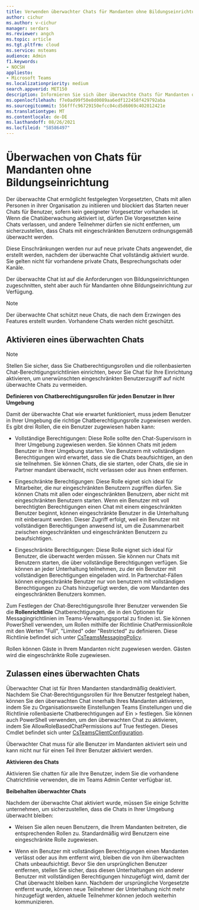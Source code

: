 ```yaml
---
title: Verwenden überwachter Chats für Mandanten ohne Bildungseinrichtung
author: cichur
ms.author: v-cichur
manager: serdars
ms.reviewer: angch
ms.topic: article
ms.tgt.pltfrm: cloud
ms.service: msteams
audience: Admin
f1.keywords:
- NOCSH
appliesto:
- Microsoft Teams
ms.localizationpriority: medium
search.appverid: MET150
description: Informieren Sie sich über überwachte Chats für Mandanten ohne Bildungseinrichtung in Microsoft Teams Besprechungen.
ms.openlocfilehash: f7e0ad99f50e8d0089aa6edf122458f429792aba
ms.sourcegitcommit: 556fffc96729150efcc04cd5d6069c402012421e
ms.translationtype: MT
ms.contentlocale: de-DE
ms.lasthandoff: 08/26/2021
ms.locfileid: "58586497"
---
```

# <a name="supervised-chats-for-non-educational-tenants"></a>Überwachen von Chats für Mandanten ohne Bildungseinrichtung

Der überwachte Chat ermöglicht festgelegten Vorgesetzten, Chats mit allen Personen in ihrer Organisation zu initiieren und blockiert das Starten neuer Chats für Benutzer, sofern kein geeigneter Vorgesetzter vorhanden ist. Wenn die Chatüberwachung aktiviert ist, dürfen Die Vorgesetzten keine Chats verlassen, und andere Teilnehmer dürfen sie nicht entfernen, um sicherzustellen, dass Chats mit eingeschränkten Benutzern ordnungsgemäß überwacht werden.

Diese Einschränkungen werden nur auf neue private Chats angewendet, die erstellt werden, nachdem der überwachte Chat vollständig aktiviert wurde. Sie gelten nicht für vorhandene private Chats, Besprechungschats oder Kanäle.

Der überwachte Chat ist auf die Anforderungen von Bildungseinrichtungen zugeschnitten, steht aber auch für Mandanten ohne Bildungseinrichtung zur Verfügung.

> [!NOTE]
> Der überwachte Chat schützt neue Chats, die nach dem Erzwingen des Features erstellt wurden. Vorhandene Chats werden nicht geschützt.

## <a name="enable-supervised-chat"></a>Aktivieren eines überwachten Chats

> [!NOTE]
> Stellen Sie sicher, dass Sie Chatberechtigungsrollen und die rollenbasierten Chat-Berechtigungsrichtlinien einrichten, bevor Sie Chat für Ihre Einrichtung aktivieren, um unerwünschten eingeschränkten Benutzerzugriff auf nicht überwachte Chats zu vermeiden.

**Definieren von Chatberechtigungsrollen für jeden Benutzer in Ihrer Umgebung**

Damit der überwachte Chat wie erwartet funktioniert, muss jedem Benutzer in Ihrer Umgebung die richtige Chatberechtigungsrolle zugewiesen werden. Es gibt drei Rollen, die ein Benutzer zugewiesen haben kann:

- Vollständige Berechtigungen: Diese Rolle sollte den Chat-Supervisorn in Ihrer Umgebung zugewiesen werden. Sie können Chats mit jedem Benutzer in Ihrer Umgebung starten. Von Benutzern mit vollständigen Berechtigungen wird erwartet, dass sie die Chats beaufsichtigen, an den sie teilnehmen. Sie können Chats, die sie starten, oder Chats, die sie in Partner mandant überwacht, nicht verlassen oder aus ihnen entfernen.

- Eingeschränkte Berechtigungen: Diese Rolle eignet sich ideal für Mitarbeiter, die nur eingeschränkten Benutzern zugriffen dürfen. Sie können Chats mit allen oder eingeschränkten Benutzern, aber nicht mit eingeschränkten Benutzern starten. Wenn ein Benutzer mit voll berechtigten Berechtigungen einen Chat mit einem eingeschränkten Benutzer beginnt, können eingeschränkte Benutzer in die Unterhaltung mit einberaumt werden. Dieser Zugriff erfolgt, weil ein Benutzer mit vollständigen Berechtigungen anwesend ist, um die Zusammenarbeit zwischen eingeschränkten und eingeschränkten Benutzern zu beaufsichtigen.

- Eingeschränkte Berechtigungen: Diese Rolle eignet sich ideal für Benutzer, die überwacht werden müssen. Sie können nur Chats mit Benutzern starten, die über vollständige Berechtigungen verfügen. Sie können an jeder Unterhaltung teilnehmen, zu der ein Benutzer mit vollständigen Berechtigungen eingeladen wird. In Partnerchat-Fällen können eingeschränkte Benutzer nur von benutzern mit vollständigen Berechtigungen zu Chats hinzugefügt werden, die vom Mandanten des eingeschränkten Benutzers kommen.

Zum Festlegen der Chat-Berechtigungsrolle Ihrer Benutzer verwenden Sie die **Rollenrichtlinie** Chatberechtigungen, die in den Optionen für Messagingrichtlinien im Teams-Verwaltungsportal zu finden ist. Sie können PowerShell verwenden, um Rollen mithilfe der Richtlinie ChatPermissionRole mit den Werten "Full", "Limited" oder "Restricted" zu definieren. Diese Richtlinie befindet sich unter [CsTeamsMessagingPolicy](/powershell/module/skype/set-csteamsmessagingpolicy?view=skype-ps).

Rollen können Gäste in Ihrem Mandanten nicht zugewiesen werden. Gästen wird die eingeschränkte Rolle zugewiesen.

## <a name="allow-supervised-chat"></a>Zulassen eines überwachten Chats

Überwachter Chat ist für Ihren Mandanten standardmäßig deaktiviert. Nachdem Sie Chat-Berechtigungsrollen für Ihre Benutzer festgelegt haben, können Sie den überwachten Chat innerhalb Ihres Mandanten aktivieren, indem Sie zu Organisationsweite Einstellungen Teams Einstellungen und die Richtlinie rollenbasierte Chatberechtigungen auf Ein  >   festlegen.   Sie können auch PowerShell verwenden, um den überwachten Chat zu aktivieren, indem Sie AllowRoleBasedChatPermissions auf True festlegen. Dieses Cmdlet befindet sich unter [CsTeamsClientConfiguration](/powershell/module/skype/set-csteamsclientconfiguration?view=skype-ps).

Überwachter Chat muss für alle Benutzer im Mandanten aktiviert sein und kann nicht nur für einen Teil Ihrer Benutzer aktiviert werden.

**Aktivieren des Chats**

Aktivieren Sie chatten für alle Ihre Benutzer, indem Sie die vorhandene Chatrichtlinie verwenden, die im Teams Admin Center verfügbar ist.

**Beibehalten überwachter Chats**

Nachdem der überwachte Chat aktiviert wurde, müssen Sie einige Schritte unternehmen, um sicherzustellen, dass die Chats in Ihrer Umgebung überwacht bleiben:

- Weisen Sie allen neuen Benutzern, die Ihrem Mandanten beitreten, die entsprechenden Rollen zu. Standardmäßig wird Benutzern eine eingeschränkte Rolle zugewiesen.

- Wenn ein Benutzer mit vollständigen Berechtigungen einen Mandanten verlässt oder aus ihm entfernt wird, bleiben die von ihm überwachten Chats unbeaufsichtigt. Bevor Sie den ursprünglichen Benutzer entfernen, stellen Sie sicher, dass diesen Unterhaltungen ein anderer Benutzer mit vollständigen Berechtigungen hinzugefügt wird, damit der Chat überwacht bleiben kann. Nachdem der ursprüngliche Vorgesetzte entfernt wurde, können neue Teilnehmer der Unterhaltung nicht mehr hinzugefügt werden, aktuelle Teilnehmer können jedoch weiterhin kommunizieren.
